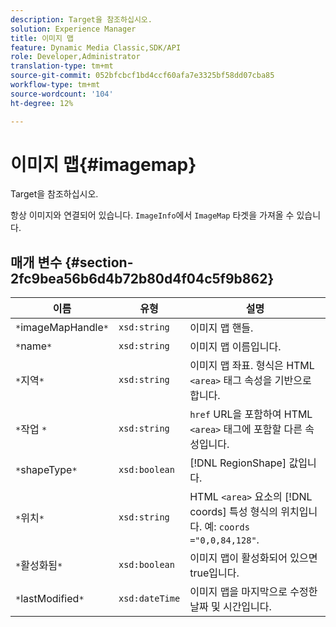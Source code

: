 ```yaml
---
description: Target을 참조하십시오.
solution: Experience Manager
title: 이미지 맵
feature: Dynamic Media Classic,SDK/API
role: Developer,Administrator
translation-type: tm+mt
source-git-commit: 052bfcbcf1bd4ccf60afa7e3325bf58dd07cba85
workflow-type: tm+mt
source-wordcount: '104'
ht-degree: 12%

---
```



# 이미지 맵{#imagemap}

Target을 참조하십시오.

항상 이미지와 연결되어 있습니다. `ImageInfo`에서 `ImageMap` 타겟을 가져올 수 있습니다.

## 매개 변수 {#section-2fc9bea56b6d4b72b80d4f04c5f9b862}

| 이름 | 유형 | 설명 |
|---|---|---|
| `*`imageMapHandle`*` | `xsd:string` | 이미지 맵 핸들. |
| `*`name`*` | `xsd:string` | 이미지 맵 이름입니다. |
| `*`지역`*` | `xsd:string` | 이미지 맵 좌표. 형식은 HTML `<area>` 태그 속성을 기반으로 합니다. |
| `*`작업	`*` | `xsd:string` | `href` URL을 포함하여 HTML `<area>` 태그에 포함할 다른 속성입니다. |
| `*`shapeType`*` | `xsd:boolean` | [!DNL RegionShape] 값입니다. |
| `*`위치`*` | `xsd:string` | HTML `<area>` 요소의 [!DNL coords] 특성 형식의 위치입니다. 예: `coords ="0,0,84,128"`. |
| `*`활성화됨`*` | `xsd:boolean` | 이미지 맵이 활성화되어 있으면 true입니다. |
| `*`lastModified`*` | `xsd:dateTime` | 이미지 맵을 마지막으로 수정한 날짜 및 시간입니다. |

